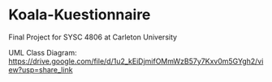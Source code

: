 ﻿# Koala-Kuestionnaire

Final Project for SYSC 4806 at Carleton University

UML Class Diagram: https://drive.google.com/file/d/1u2_kEiDjmifOMmWzB57y7Kxv0m5GYgh2/view?usp=share_link
